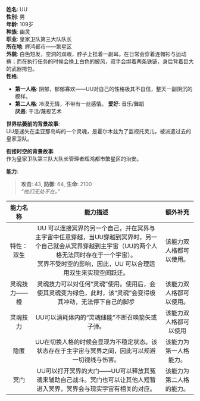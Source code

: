 **姓名**: UU  
**性别**: 男  
**年龄**: 109岁  
**种族**: 幽灵  
**职业**: 皇家卫队第三大队队长  
**所在地**: 辉鸿都市——繁星区  
**外貌**: 白色短发，空洞的双眼，脖子上挂着一副耳。在日常会穿着连帽衫与运动裤；而在执行任务的时候会换上白色的披风，双手会绑着两条铁链，身后背着巨大的武器挎包。  
**性格**:   
- **第一人格**: 阴郁，郁郁寡欢——UU对自己的性格极其不自信，整天一副阴沉的模样。
- **第二人格**: 冷漠无情，不带有一丝感情。
**爱好**: 音乐/舞蹈  
**厌恶**: 干活/蔑视艺术  

**世界枯萎前的背景故事**:  
UU是迷失在圭亚那岛屿的一个灵魂，是霍尔木兹为了监视托灵儿，被派遣过去的皇家卫队。

**衔接时空的背景故事**:  
作为皇家卫队第三队大队长管理者辉鸿都市繁星区的治安。

**能力**:  
> **攻击**: 43, **防御**: 64, **生命**: 2100  
> *“他们无处不在。”*

|能力名称|能力描述|额外补充|
|:---:|:---:|:---:|
|特性：双生|UU 可以连接冥界的另一个自己，并在冥界与主宇宙中任意穿越，当UU穿越到冥界时，另一个自己就会从冥界穿越到主宇宙（UU的两个人格无法同时存在于一个宇宙）。<br />冥界不受时空的影响，因此，UU 可以合理运用双生来实现空间跃迁。|该能力双人格都可以使用。|
|灵魂技力——橙|灵魂技力可以对任何“灵魂”使用。使用后，会使其灵魂变为绿色，此时，该“灵魂”会变得极其冲动，无法停下自己的脚步|该能力双人格都可以使用。|
|灵魂技力|UU可以消耗体内的“灵魂储能”不断召唤箭矢或子弹。|该能力双人格都可以使用|
|隐匿|UU在切换人格的时候会显现为不稳定状态。该状态存在于主宇宙与冥界之间，因此可以规避一切视线与伤害。|该能力为第一人格能力。|
|冥门|UU可以打开冥界的大门——UU可以释放其冤魂来辅助自己战斗。冥门也可以让其他人短暂进入冥界，冥界会与现实宇宙有相关的对应。|该能力为第二人格的能力。|
